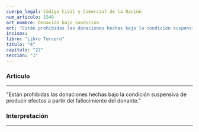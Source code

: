 ```yaml
---
cuerpo_legal: Código Civil y Comercial de la Nación
num_articulo: 1546
art_nombre: Donación bajo condición
art: "Están prohibidas las donaciones hechas bajo la condición suspensiva de producir efectos a partir del fallecimiento del donante."
incisos: 
libro: "Libro Tercero"
título: "4"
capítulo: "22"
sección: "1"
---
```

### Artículo
---
"Están prohibidas las donaciones hechas bajo la condición suspensiva de producir efectos a partir del fallecimiento del donante."


### Interpretación
---
